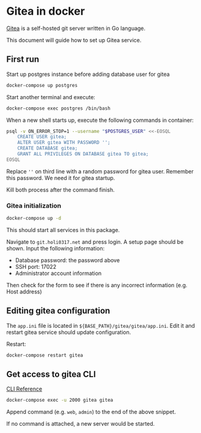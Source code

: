 # Gitea in docker
[Gitea](https://gitea.io/en-us/) is a self-hosted git server written in Go language.

This document will guide how to set up Gitea service.

## First run
Start up postgres instance before adding database user for gitea

```bash
docker-compose up postgres
```

Start another terminal and execute:

```bash
docker-compose exec postgres /bin/bash
```

When a new shell starts up, execute the following commands in container:

```bash
psql -v ON_ERROR_STOP=1 --username "$POSTGRES_USER" <<-EOSQL
    CREATE USER gitea;
    ALTER USER gitea WITH PASSWORD '';
    CREATE DATABASE gitea;
    GRANT ALL PRIVILEGES ON DATABASE gitea TO gitea;
EOSQL
```

Replace `''` on third line with a random password for gitea user.
Remember this password. We need it for gitea startup.

Kill both process after the command finish.

### Gitea initialization
```bash
docker-compose up -d
```

This should start all services in this package.

Navigate to `git.holi0317.net` and press login.
A setup page should be shown. Input the following information:

 - Database password: the password above
 - SSH port: 17022
 - Administrator account information

Then check for the form to see if there is any incorrect information (e.g. Host address)

## Editing gitea configuration
The `app.ini` file is located in `${BASE_PATH}/gitea/gitea/app.ini`. Edit it and restart gitea service should update configuration.

Restart:
```bash
docker-compose restart gitea
```

## Get access to gitea CLI
[CLI Reference](https://docs.gitea.io/en-us/command-line/)

```bash
docker-compose exec -u 2000 gitea gitea
```

Append command (e.g. `web`, `admin`) to the end of the above snippet.

If no command is attached, a new server would be started.
